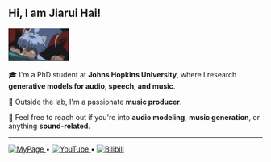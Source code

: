 <h2>Hi, I am Jiarui Hai!</h2>
<img src="犬夜叉.gif" alt="Logo" width="120"/>

🎓 I'm a PhD student at **Johns Hopkins University**, where I research **generative models for audio, speech, and music**.

🎹 Outside the lab, I'm a passionate **music producer**.

💬 Feel free to reach out if you're into **audio modeling**, **music generation**, or anything **sound-related**.

<hr>

<a href="https://haidog-yaqub.github.io" target="_blank">
  <img src="https://img.shields.io/badge/MyPage-222?logo=githubpages&logoColor=white" alt="MyPage" height="25">
</a> •  
<a href="https://www.youtube.com/@higobeatz" target="_blank">
  <img src="https://img.shields.io/badge/YouTube-red?logo=youtube&logoColor=white" alt="YouTube" height="25">
</a> •  
<a href="https://space.bilibili.com/182484522" target="_blank">
  <img src="https://img.shields.io/badge/Bilibili-blue?logo=bilibili&logoColor=white" alt="Bilibili" height="25">
</a>
